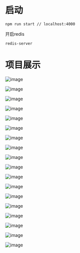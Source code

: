 # 启动

```
npm run start // localhost:4000
```

开启redis

```
redis-server
```

# 项目展示

![image](https://github.com/shojay/enligh_learning/blob/master/showImg/1.png)

![image](https://github.com/shojay/enligh_learning/blob/master/showImg/2.png)

![image](https://github.com/shojay/enligh_learning/blob/master/showImg/3.png)

![image](https://github.com/shojay/enligh_learning/blob/master/showImg/4.png)

![image](https://github.com/shojay/enligh_learning/blob/master/showImg/5.png)

![image](https://github.com/shojay/enligh_learning/blob/master/showImg/6.png)

![image](https://github.com/shojay/enligh_learning/blob/master/showImg/7.png)

![image](https://github.com/shojay/enligh_learning/blob/master/showImg/8.png)

![image](https://github.com/shojay/enligh_learning/blob/master/showImg/9.png)

![image](https://github.com/shojay/enligh_learning/blob/master/showImg/10.png)

![image](https://github.com/shojay/enligh_learning/blob/master/showImg/11.png)

![image](https://github.com/shojay/enligh_learning/blob/master/showImg/12.png)

![image](https://github.com/shojay/enligh_learning/blob/master/showImg/13.png)

![image](https://github.com/shojay/enligh_learning/blob/master/showImg/14.png)

![image](https://github.com/shojay/enligh_learning/blob/master/showImg/15.png)

![image](https://github.com/shojay/enligh_learning/blob/master/showImg/16.png)

![image](https://github.com/shojay/enligh_learning/blob/master/showImg/17.png)

![image](https://github.com/shojay/enligh_learning/blob/master/showImg/18.png)
